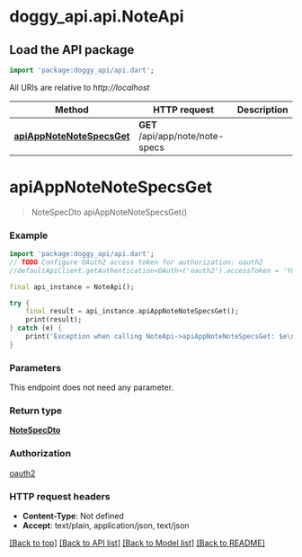 # doggy_api.api.NoteApi

## Load the API package
```dart
import 'package:doggy_api/api.dart';
```

All URIs are relative to *http://localhost*

Method | HTTP request | Description
------------- | ------------- | -------------
[**apiAppNoteNoteSpecsGet**](NoteApi.md#apiappnotenotespecsget) | **GET** /api/app/note/note-specs | 


# **apiAppNoteNoteSpecsGet**
> NoteSpecDto apiAppNoteNoteSpecsGet()



### Example
```dart
import 'package:doggy_api/api.dart';
// TODO Configure OAuth2 access token for authorization: oauth2
//defaultApiClient.getAuthentication<OAuth>('oauth2').accessToken = 'YOUR_ACCESS_TOKEN';

final api_instance = NoteApi();

try {
    final result = api_instance.apiAppNoteNoteSpecsGet();
    print(result);
} catch (e) {
    print('Exception when calling NoteApi->apiAppNoteNoteSpecsGet: $e\n');
}
```

### Parameters
This endpoint does not need any parameter.

### Return type

[**NoteSpecDto**](NoteSpecDto.md)

### Authorization

[oauth2](../README.md#oauth2)

### HTTP request headers

 - **Content-Type**: Not defined
 - **Accept**: text/plain, application/json, text/json

[[Back to top]](#) [[Back to API list]](../README.md#documentation-for-api-endpoints) [[Back to Model list]](../README.md#documentation-for-models) [[Back to README]](../README.md)

